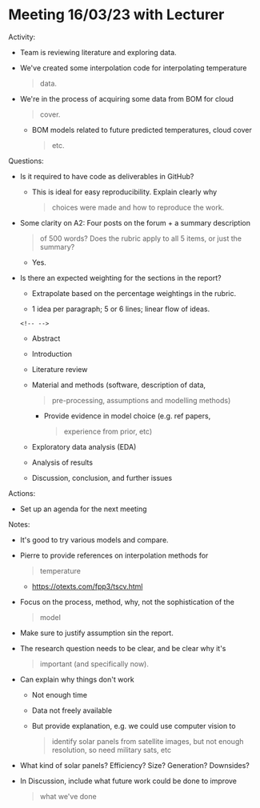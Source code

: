 # Meeting 16/03/23 with Lecturer

Activity:

-   Team is reviewing literature and exploring data.

-   We've created some interpolation code for interpolating temperature
    > data.

-   We're in the process of acquiring some data from BOM for cloud
    > cover.

    -   BOM models related to future predicted temperatures, cloud cover
        > etc.

Questions:

-   Is it required to have code as deliverables in GitHub?

    -   This is ideal for easy reproducibility. Explain clearly why
        > choices were made and how to reproduce the work.

-   Some clarity on A2: Four posts on the forum + a summary description
    > of 500 words? Does the rubric apply to all 5 items, or just the
    > summary?

    -   Yes.

-   Is there an expected weighting for the sections in the report?

    -   Extrapolate based on the percentage weightings in the rubric.

    -   1 idea per paragraph; 5 or 6 lines; linear flow of ideas.

    ```{=html}
    <!-- -->
    ```
    -   Abstract

    -   Introduction

    -   Literature review

    -   Material and methods (software, description of data,
        > pre-processing, assumptions and modelling methods)

        -   Provide evidence in model choice (e.g. ref papers,
            > experience from prior, etc)

    -   Exploratory data analysis (EDA)

    -   Analysis of results

    -   Discussion, conclusion, and further issues

Actions:

-   Set up an agenda for the next meeting

Notes:

-   It's good to try various models and compare.

-   Pierre to provide references on interpolation methods for
    > temperature

    -   https://otexts.com/fpp3/tscv.html

-   Focus on the process, method, why, not the sophistication of the
    > model

-   Make sure to justify assumption sin the report.

-   The research question needs to be clear, and be clear why it's
    > important (and specifically now).

-   Can explain why things don't work

    -   Not enough time

    -   Data not freely available

    -   But provide explanation, e.g. we could use computer vision to
        > identify solar panels from satellite images, but not enough
        > resolution, so need military sats, etc

-   What kind of solar panels? Efficiency? Size? Generation? Downsides?

-   In Discussion, include what future work could be done to improve
    > what we've done
